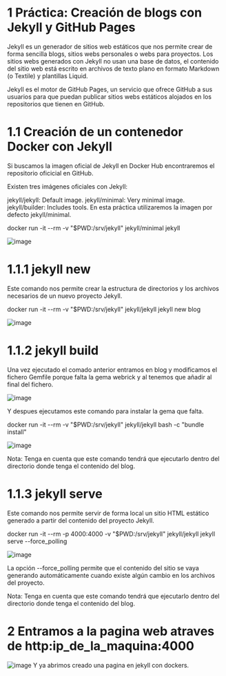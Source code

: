 # 1 Práctica: Creación de blogs con Jekyll y GitHub Pages
Jekyll es un generador de sitios web estáticos que nos permite crear de forma sencilla blogs, sitios webs personales o webs para proyectos. Los sitios webs generados con Jekyll no usan una base de datos, el contenido del sitio web está escrito en archivos de texto plano en formato Markdown (o Textile) y plantillas Liquid.

Jekyll es el motor de GitHub Pages, un servicio que ofrece GitHub a sus usuarios para que puedan publicar sitios webs estáticos alojados en los repositorios que tienen en GitHub.
# 1.1 Creación de un contenedor Docker con Jekyll
Si buscamos la imagen oficial de Jekyll en Docker Hub encontraremos el repositorio oficicial en GitHub.

Existen tres imágenes oficiales con Jekyll:

jekyll/jekyll: Default image.
jekyll/minimal: Very minimal image.
jekyll/builder: Includes tools.
En esta práctica utilizaremos la imagen por defecto jekyll/minimal.

docker run -it --rm -v "$PWD:/srv/jekyll" jekyll/minimal jekyll

![image](https://github.com/vNoxpe/iaw/assets/144890599/171b3093-d962-4817-b445-08d0e93990d1)

# 1.1.1 jekyll new
Este comando nos permite crear la estructura de directorios y los archivos necesarios de un nuevo proyecto Jekyll.

docker run -it --rm -v "$PWD:/srv/jekyll" jekyll/jekyll jekyll new blog

![image](https://github.com/vNoxpe/iaw/assets/144890599/014f88af-eaad-4227-81f3-6c0202f9d5c4)

# 1.1.2 jekyll build

Una vez ejecutado el comado anterior entramos en blog y modificamos el fichero Gemfile porque falta la gema webrick y al tenemos que añadir al final del fichero.

![image](https://github.com/vNoxpe/iaw/assets/144890599/d6b30fba-ea00-41fb-8872-0240025f5f55)

Y despues ejecutamos este comando para instalar la gema que falta.

docker run -it --rm -v "$PWD:/srv/jekyll" jekyll/jekyll bash -c "bundle install"

![image](https://github.com/vNoxpe/iaw/assets/144890599/e85a951d-8022-4301-89cc-3d8eb45cdfb8)

Nota: Tenga en cuenta que este comando tendrá que ejecutarlo dentro del directorio donde tenga el contenido del blog.

# 1.1.3 jekyll serve
Este comando nos permite servir de forma local un sitio HTML estático generado a partir del contenido del proyecto Jekyll.

docker run -it --rm -p 4000:4000 -v "$PWD:/srv/jekyll" jekyll/jekyll jekyll serve --force_polling

![image](https://github.com/vNoxpe/iaw/assets/144890599/48dfc385-f3cf-4072-b0d5-90142dde76cb)

La opción --force_polling permite que el contenido del sitio se vaya generando automáticamente cuando existe algún cambio en los archivos del proyecto.

Nota: Tenga en cuenta que este comando tendrá que ejecutarlo dentro del directorio donde tenga el contenido del blog.
# 2 Entramos a la pagina web atraves de http:ip_de_la_maquina:4000

![image](https://github.com/vNoxpe/iaw/assets/144890599/a1cdac16-2340-46bf-a97c-3286d49f6878)
 Y ya abrimos creado una pagina en jekyll con dockers.

